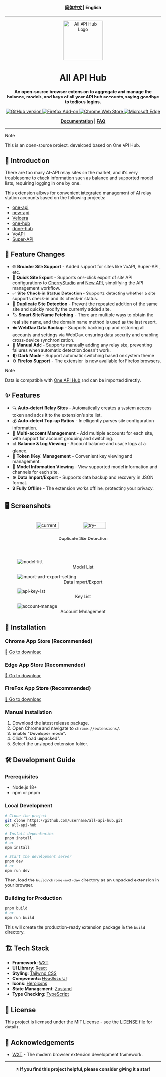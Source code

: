 <h4 align="center">
<a href="./README.md">简体中文</a> | English
</h4>

<hr/>

<div align="center">
  <img src="assets/icon.png" alt="All API Hub Logo" width="128" height="128">

# All API Hub

**An open-source browser extension to aggregate and manage the balance, models, and keys of all your API hub accounts, saying goodbye to tedious logins.**

<p align="center">
<a href="https://github.com/qixing-jk/all-api-hub/releases">
  <img alt="GitHub version" src="https://img.shields.io/github/v/release/qixing-jk/all-api-hub?label=GitHub&logo=github&style=flat">
</a>
<a href="https://addons.mozilla.org/firefox/addon/{bc73541a-133d-4b50-b261-36ea20df0d24}">
  <img alt="Firefox Add-on" src="https://img.shields.io/amo/v/{bc73541a-133d-4b50-b261-36ea20df0d24}?label=Firefox&logo=firefoxbrowser&style=flat">
</a>
<a href="https://chromewebstore.google.com/detail/lapnciffpekdengooeolaienkeoilfeo">
  <img alt="Chrome Web Store" src="https://img.shields.io/chrome-web-store/v/lapnciffpekdengooeolaienkeoilfeo?label=Chrome&logo=googlechrome&style=flat">
</a>
<a href="https://microsoftedge.microsoft.com/addons/detail/pcokpjaffghgipcgjhapgdpeddlhblaa">
  <img alt="Microsoft Edge" src="https://img.shields.io/badge/dynamic/json?label=Edge&prefix=v&query=%24.version&url=https%3A%2F%2Fmicrosoftedge.microsoft.com%2Faddons%2Fgetproductdetailsbycrxid%2Fpcokpjaffghgipcgjhapgdpeddlhblaa&logo=microsoftedge&style=flat">
</a>
</p>

**[Documentation](https://qixing-jk.github.io/all-api-hub/en) | [FAQ](https://qixing-jk.github.io/all-api-hub/en/faq.html)**

</div>

---

> [!NOTE]  
> This is an open-source project, developed based on [One API Hub](https://github.com/fxaxg/one-api-hub).

## 📖 Introduction

There are too many AI-API relay sites on the market, and it's very troublesome to check information such as balance and supported model lists, requiring logging in one by one.

This extension allows for convenient integrated management of AI relay station accounts based on the following projects:

- [one-api](https://github.com/songquanpeng/one-api)
- [new-api](https://github.com/QuantumNous/new-api)
- [Veloera](https://github.com/Veloera/Veloera)
- [one-hub](https://github.com/MartialBE/one-hub)
- [done-hub](https://github.com/deanxv/done-hub)
- [VoAPI](https://github.com/VoAPI/VoAPI)
- [Super-API](https://github.com/SuperAI-Api/Super-API)

## 🧬 Feature Changes

- 🌐 **Broader Site Support** - Added support for sites like VoAPI, Super-API, etc.
- 🚀 **Quick Site Export** - Supports one-click export of site API configurations to [CherryStudio](https://github.com/CherryHQ/cherry-studio) and [New API](https://github.com/QuantumNous/new-api), simplifying the API management workflow.
- ✅ **Site Check-in Status Detection** - Supports detecting whether a site supports check-in and its check-in status.
- 🔄 **Duplicate Site Detection** - Prevent the repeated addition of the same site and quickly modify the currently added site.
- ️🏷️ **Smart Site Name Fetching** - There are multiple ways to obtain the real site name, and the domain name method is used as the last resort.
- ☁️ **WebDav Data Backup** - Supports backing up and restoring all accounts and settings via WebDav, ensuring data security and enabling cross-device synchronization.
- 📝 **Manual Add** - Supports manually adding any relay site, preventing failures when automatic detection doesn't work.
- 🌓 **Dark Mode** - Support automatic switching based on system theme
- ⚙️ **Firefox Support** - The extension is now available for Firefox browsers.

> [!NOTE]
> Data is compatible with [One API Hub](https://github.com/fxaxg/one-api-hub) and can be imported directly.

## ✨ Features

- 🔍 **Auto-detect Relay Sites** - Automatically creates a system access token and adds it to the extension's site list.
- 💰 **Auto-detect Top-up Ratios** - Intelligently parses site configuration information.
- 👥 **Multi-account Management** - Add multiple accounts for each site, with support for account grouping and switching.
- 📊 **Balance & Log Viewing** - Account balance and usage logs at a glance.
- 🔑 **Token (Key) Management** - Convenient key viewing and management.
- 🤖 **Model Information Viewing** - View supported model information and channels for each site.
- ⚙️ **Data Import/Export** - Supports data backup and recovery in JSON format.
- 🔒 **Fully Offline** - The extension works offline, protecting your privacy.

## 🖥️ Screenshots

<div style="display: flex; justify-content: center; gap: 20px; box-sizing: border-box; flex-wrap: wrap;">
  <figure>
    <img src="docs/docs/static/image/current-site-check.png" alt="current-site-check" style="width:49%;height:auto;">
    <img src="docs/docs/static/image/try-add-existing-site.png" alt="try-add-existing-site" style="width:49%;height:auto;">
    <figcaption style="text-align:center;">Duplicate Site Detection</figcaption>
  </figure>
</div>
  <figure>
    <img src="docs/docs/static/image/model-list.png" alt="model-list" style="height:auto;">
    <figcaption style="text-align:center;">Model List</figcaption>
  </figure>
  <figure>
    <img src="docs/docs/static/image/import-and-export-setting.png" alt="import-and-export-setting" style="height:auto;">
    <figcaption style="text-align:center;">Data Import/Export</figcaption>
  </figure>
  <figure>
    <img src="docs/docs/static/image/api-key-list.png" alt="api-key-list" style="height:auto;">
    <figcaption style="text-align:center;">Key List</figcaption>
  </figure>
  <figure>
    <img src="docs/docs/static/image/account-manage.png" alt="account-manage" style="height:auto;">
    <figcaption style="text-align:center;">Account Management</figcaption>
  </figure>

## 🚀 Installation

### Chrome App Store (Recommended)

[🔗 Go to download](https://chromewebstore.google.com/detail/lapnciffpekdengooeolaienkeoilfeo)

### Edge App Store (Recommended)

[🔗 Go to download](https://microsoftedge.microsoft.com/addons/detail/pcokpjaffghgipcgjhapgdpeddlhblaa)

### FireFox App Store (Recommended)
[🔗 Go to download](https://addons.mozilla.org/firefox/addon/%E4%B8%AD%E8%BD%AC%E7%AB%99%E7%AE%A1%E7%90%86%E5%99%A8-all-api-hub/)

### Manual Installation

1. Download the latest release package.
2. Open Chrome and navigate to `chrome://extensions/`.
3. Enable "Developer mode".
4. Click "Load unpacked".
5. Select the unzipped extension folder.

## 🛠️ Development Guide

### Prerequisites

- Node.js 18+
- npm or pnpm

### Local Development

```bash
# Clone the project
git clone https://github.com/username/all-api-hub.git
cd all-api-hub

# Install dependencies
pnpm install
# or
npm install

# Start the development server
pnpm dev
# or
npm run dev
```

Then, load the `build/chrome-mv3-dev` directory as an unpacked extension in your browser.

### Building for Production

```bash
pnpm build
# or 
npm run build
```

This will create the production-ready extension package in the `build` directory.


## 🏗️ Tech Stack

- **Framework**: [WXT](https://wxt.dev)
- **UI Library**: [React](https://reactjs.org)
- **Styling**: [Tailwind CSS](https://tailwindcss.com)
- **Components**: [Headless UI](https://headlessui.com)
- **Icons**: [Heroicons](https://heroicons.com)
- **State Management**: [Zustand](https://zustand-demo.pmnd.rs)
- **Type Checking**: [TypeScript](https://typescriptlang.org)

## 📄 License

This project is licensed under the MIT License - see the [LICENSE](LICENSE) file for details.

## 🙏 Acknowledgements

- [WXT](https://wxt.dev) - The modern browser extension development framework.

---

<div align="center">
  <strong>⭐ If you find this project helpful, please consider giving it a star!</strong>
</div>